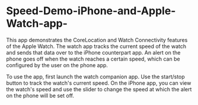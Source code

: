 # Speed-Demo-iPhone-and-Apple-Watch-app-

This app demonstrates the CoreLocation and Watch Connectivity features of the Apple Watch.  The watch app tracks the current speed of the watch and sends that data over to the iPhone counterpart app.  An alert on the phone goes off when the watch reaches a certain speed, which can be configured by the user on the phone app.

To use the app, first launch the watch companion app.  Use the start/stop button to track the watch's current speed.  On the iPhone app, you can view the watch's speed and use the slider to change the speed at which the alert on the phone will be set off.
